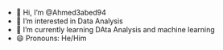 - 👋 Hi, I’m @Ahmed3abed94
- 👀 I’m interested in Data Analysis
- 🌱 I’m currently learning DAta Analysis and machine learning
- 😄 Pronouns: He/Him

<!---
Ahmed3abed94/Ahmed3abed94 is a ✨ special ✨ repository because its `README.md` (this file) appears on your GitHub profile.
You can click the Preview link to take a look at your changes.
--->
